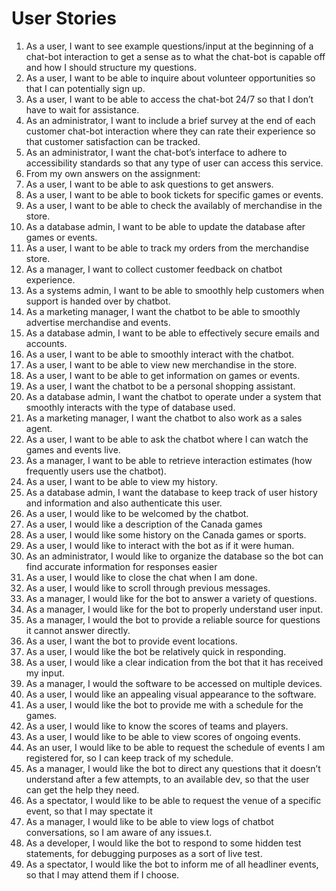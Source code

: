 # User Stories

1. As a user, I want to see example questions/input at the beginning of a chat-bot interaction to get a sense as to what the chat-bot is capable off and how I should structure my questions.
2. As a user, I want to be able to inquire about volunteer opportunities so that I can potentially sign up.
3. As a user, I want to be able to access the chat-bot 24/7 so that I don’t have to wait for assistance.
4. As an administrator, I want to include a brief survey at the end of each customer chat-bot interaction where they can rate their experience so that customer satisfaction can be tracked.
5. As an administrator, I want the chat-bot’s interface to adhere to accessibility standards so that any type of user can access this service. 
6. From my own answers on the assignment: 
7. As a user, I want to be able to ask questions to get answers.
8. As a user, I want to be able to book tickets for specific games or events.
9. As a user, I want to be able to check the availably of merchandise in the store.
10. As a database admin, I want to be able to update the database after games or events.
11. As a user, I want to be able to track my orders from the merchandise store.
12. As a manager, I want to collect customer feedback on chatbot experience.
13. As a systems admin, I want to be able to smoothly help customers when support is handed over by chatbot.
14. As a marketing manager, I want the chatbot to be able to smoothly advertise merchandise and events.
15. As a database admin, I want to be able to effectively secure emails and accounts.
16. As a user, I want to be able to smoothly interact with the chatbot.
17. As a user, I want to be able to view new merchandise in the store.
18. As a user, I want to be able to get information on games or events.
19. As a user, I want the chatbot to be a personal shopping assistant.
20. As a database admin, I want the chatbot to operate under a system that smoothly interacts with the type of database used.
21. As a marketing manager, I want the chatbot to also work as a sales agent.
22. As a user, I want to be able to ask the chatbot where I can watch the games and events live.
23. As a manager, I want to be able to retrieve interaction estimates (how frequently users use the chatbot).
24. As a user, I want to be able to view my history.
25. As a database admin, I want the database to keep track of user history and information and also authenticate this user.
26. As a user, I would like to be welcomed by the chatbot.
27. As a user, I would like a description of the Canada games
28. As a user, I would like some history on the Canada games or sports.
29. As a user, I would like to interact with the bot as if it were human.
30. As an administrator, I would like to organize the database so the bot can find accurate information for responses easier
31. As a user, I would like to close the chat when I am done.
32. As a user, I would like to scroll through previous messages.
33. As a manager, I would like for the bot to answer a variety of questions.
34. As a manager, I would like for the bot to properly understand user input.
35. As a manager, I would the bot to provide a reliable source for questions it cannot answer directly.
36. As a user, I want the bot to provide event locations.
37. As a user, I would like the bot be relatively quick in responding.
38. As a user, I would like a clear indication from the bot that it has received my input.
39. As a manager, I would the software to be accessed on multiple devices.
40. As a user, I would like an appealing visual appearance to the software.
41. As a user, I would like the bot to provide me with a schedule for the games.
42. As a user, I would like to know the scores of teams and players.
43. As a user, I would like to be able to view scores of ongoing events.
44. As an user, I would like to be able to request the schedule of events I am registered for, so I can keep track of my schedule.
45. As a manager, I would like the bot to direct any questions that it doesn’t understand after a few attempts, to an available dev, so that the user can get the help they need.
46. As a spectator, I would like to be able to request the venue of a specific event, so that I may spectate it
47. As a manager, I would like to be able to view logs of chatbot conversations, so I am aware of any issues.t.
48. As a developer, I would like the bot to respond to some hidden test statements, for debugging purposes as a sort of live test.
49. As a spectator, I would like the bot to inform me of all headliner events, so that I may attend them if I choose. 


